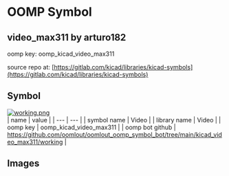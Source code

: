 # OOMP Symbol  
## video_max311  by arturo182  
  
oomp key: oomp_kicad_video_max311  
  
source repo at: [https://gitlab.com/kicad/libraries/kicad-symbols](https://gitlab.com/kicad/libraries/kicad-symbols)  
## Symbol  
  
[![working.png](working_600.png)](working.png)  
| name | value | 
| --- | --- | 
| symbol name | Video | 
| library name | Video | 
| oomp key | oomp_kicad_video_max311 | 
| oomp bot github | https://github.com/oomlout/oomlout_oomp_symbol_bot/tree/main/kicad_video_max311/working | 
## Images  
